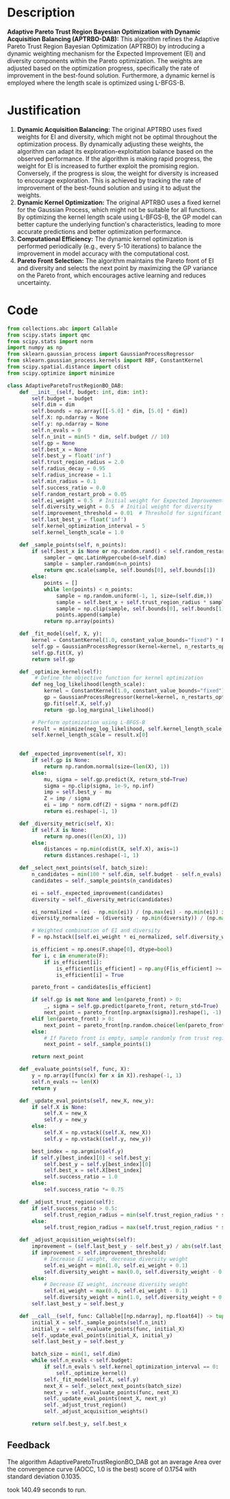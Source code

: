 # Description
**Adaptive Pareto Trust Region Bayesian Optimization with Dynamic Acquisition Balancing (APTRBO-DAB):** This algorithm refines the Adaptive Pareto Trust Region Bayesian Optimization (APTRBO) by introducing a dynamic weighting mechanism for the Expected Improvement (EI) and diversity components within the Pareto optimization. The weights are adjusted based on the optimization progress, specifically the rate of improvement in the best-found solution. Furthermore, a dynamic kernel is employed where the length scale is optimized using L-BFGS-B.

# Justification
1.  **Dynamic Acquisition Balancing:** The original APTRBO uses fixed weights for EI and diversity, which might not be optimal throughout the optimization process. By dynamically adjusting these weights, the algorithm can adapt its exploration-exploitation balance based on the observed performance. If the algorithm is making rapid progress, the weight for EI is increased to further exploit the promising region. Conversely, if the progress is slow, the weight for diversity is increased to encourage exploration. This is achieved by tracking the rate of improvement of the best-found solution and using it to adjust the weights.
2.  **Dynamic Kernel Optimization:** The original APTRBO uses a fixed kernel for the Gaussian Process, which might not be suitable for all functions. By optimizing the kernel length scale using L-BFGS-B, the GP model can better capture the underlying function's characteristics, leading to more accurate predictions and better optimization performance.
3.  **Computational Efficiency:** The dynamic kernel optimization is performed periodically (e.g., every 5-10 iterations) to balance the improvement in model accuracy with the computational cost.
4.  **Pareto Front Selection:** The algorithm maintains the Pareto front of EI and diversity and selects the next point by maximizing the GP variance on the Pareto front, which encourages active learning and reduces uncertainty.

# Code
```python
from collections.abc import Callable
from scipy.stats import qmc
from scipy.stats import norm
import numpy as np
from sklearn.gaussian_process import GaussianProcessRegressor
from sklearn.gaussian_process.kernels import RBF, ConstantKernel
from scipy.spatial.distance import cdist
from scipy.optimize import minimize

class AdaptiveParetoTrustRegionBO_DAB:
    def __init__(self, budget: int, dim: int):
        self.budget = budget
        self.dim = dim
        self.bounds = np.array([[-5.0] * dim, [5.0] * dim])
        self.X: np.ndarray = None
        self.y: np.ndarray = None
        self.n_evals = 0
        self.n_init = min(5 * dim, self.budget // 10)
        self.gp = None
        self.best_x = None
        self.best_y = float('inf')
        self.trust_region_radius = 2.0
        self.radius_decay = 0.95
        self.radius_increase = 1.1
        self.min_radius = 0.1
        self.success_ratio = 0.0
        self.random_restart_prob = 0.05
        self.ei_weight = 0.5  # Initial weight for Expected Improvement
        self.diversity_weight = 0.5  # Initial weight for diversity
        self.improvement_threshold = 0.01  # Threshold for significant improvement
        self.last_best_y = float('inf')
        self.kernel_optimization_interval = 5
        self.kernel_length_scale = 1.0

    def _sample_points(self, n_points):
        if self.best_x is None or np.random.rand() < self.random_restart_prob:
            sampler = qmc.LatinHypercube(d=self.dim)
            sample = sampler.random(n=n_points)
            return qmc.scale(sample, self.bounds[0], self.bounds[1])
        else:
            points = []
            while len(points) < n_points:
                sample = np.random.uniform(-1, 1, size=(self.dim,))
                sample = self.best_x + self.trust_region_radius * sample
                sample = np.clip(sample, self.bounds[0], self.bounds[1])
                points.append(sample)
            return np.array(points)

    def _fit_model(self, X, y):
        kernel = ConstantKernel(1.0, constant_value_bounds="fixed") * RBF(length_scale=self.kernel_length_scale, length_scale_bounds=(1e-2, 1e2))
        self.gp = GaussianProcessRegressor(kernel=kernel, n_restarts_optimizer=0, alpha=1e-6)
        self.gp.fit(X, y)
        return self.gp

    def _optimize_kernel(self):
         # Define the objective function for kernel optimization
        def neg_log_likelihood(length_scale):
            kernel = ConstantKernel(1.0, constant_value_bounds="fixed") * RBF(length_scale=length_scale, length_scale_bounds=(1e-2, 1e2))
            gp = GaussianProcessRegressor(kernel=kernel, n_restarts_optimizer=0, alpha=1e-6)
            gp.fit(self.X, self.y)
            return -gp.log_marginal_likelihood()

        # Perform optimization using L-BFGS-B
        result = minimize(neg_log_likelihood, self.kernel_length_scale, method='L-BFGS-B', bounds=[(1e-2, 1e2)])
        self.kernel_length_scale = result.x[0]
        

    def _expected_improvement(self, X):
        if self.gp is None:
            return np.random.normal(size=(len(X), 1))
        else:
            mu, sigma = self.gp.predict(X, return_std=True)
            sigma = np.clip(sigma, 1e-9, np.inf)
            imp = self.best_y - mu
            Z = imp / sigma
            ei = imp * norm.cdf(Z) + sigma * norm.pdf(Z)
            return ei.reshape(-1, 1)

    def _diversity_metric(self, X):
        if self.X is None:
            return np.ones((len(X), 1))
        else:
            distances = np.min(cdist(X, self.X), axis=1)
            return distances.reshape(-1, 1)

    def _select_next_points(self, batch_size):
        n_candidates = min(100 * self.dim, self.budget - self.n_evals)
        candidates = self._sample_points(n_candidates)

        ei = self._expected_improvement(candidates)
        diversity = self._diversity_metric(candidates)

        ei_normalized = (ei - np.min(ei)) / (np.max(ei) - np.min(ei)) if np.max(ei) != np.min(ei) else np.zeros_like(ei)
        diversity_normalized = (diversity - np.min(diversity)) / (np.max(diversity) - np.min(diversity)) if np.max(diversity) != np.min(diversity) else np.zeros_like(diversity)

        # Weighted combination of EI and diversity
        F = np.hstack([self.ei_weight * ei_normalized, self.diversity_weight * diversity_normalized])

        is_efficient = np.ones(F.shape[0], dtype=bool)
        for i, c in enumerate(F):
            if is_efficient[i]:
                is_efficient[is_efficient] = np.any(F[is_efficient] >= c, axis=1)
                is_efficient[i] = True

        pareto_front = candidates[is_efficient]

        if self.gp is not None and len(pareto_front) > 0:
            _, sigma = self.gp.predict(pareto_front, return_std=True)
            next_point = pareto_front[np.argmax(sigma)].reshape(1, -1)
        elif len(pareto_front) > 0:
            next_point = pareto_front[np.random.choice(len(pareto_front))].reshape(1, -1)
        else:
            # If Pareto front is empty, sample randomly from trust region
            next_point = self._sample_points(1)

        return next_point

    def _evaluate_points(self, func, X):
        y = np.array([func(x) for x in X]).reshape(-1, 1)
        self.n_evals += len(X)
        return y

    def _update_eval_points(self, new_X, new_y):
        if self.X is None:
            self.X = new_X
            self.y = new_y
        else:
            self.X = np.vstack((self.X, new_X))
            self.y = np.vstack((self.y, new_y))

        best_index = np.argmin(self.y)
        if self.y[best_index][0] < self.best_y:
            self.best_y = self.y[best_index][0]
            self.best_x = self.X[best_index]
            self.success_ratio = 1.0
        else:
            self.success_ratio *= 0.75

    def _adjust_trust_region(self):
        if self.success_ratio > 0.5:
            self.trust_region_radius = min(self.trust_region_radius * self.radius_increase, 5.0)
        else:
            self.trust_region_radius = max(self.trust_region_radius * self.radius_decay, self.min_radius)

    def _adjust_acquisition_weights(self):
        improvement = (self.last_best_y - self.best_y) / abs(self.last_best_y) if self.last_best_y != 0 else (self.last_best_y - self.best_y)
        if improvement > self.improvement_threshold:
            # Increase EI weight, decrease diversity weight
            self.ei_weight = min(1.0, self.ei_weight + 0.1)
            self.diversity_weight = max(0.0, self.diversity_weight - 0.1)
        else:
            # Decrease EI weight, increase diversity weight
            self.ei_weight = max(0.0, self.ei_weight - 0.1)
            self.diversity_weight = min(1.0, self.diversity_weight + 0.1)
        self.last_best_y = self.best_y

    def __call__(self, func: Callable[[np.ndarray], np.float64]) -> tuple[np.float64, np.array]:
        initial_X = self._sample_points(self.n_init)
        initial_y = self._evaluate_points(func, initial_X)
        self._update_eval_points(initial_X, initial_y)
        self.last_best_y = self.best_y

        batch_size = min(1, self.dim)
        while self.n_evals < self.budget:
            if self.n_evals % self.kernel_optimization_interval == 0:
                self._optimize_kernel()
            self._fit_model(self.X, self.y)
            next_X = self._select_next_points(batch_size)
            next_y = self._evaluate_points(func, next_X)
            self._update_eval_points(next_X, next_y)
            self._adjust_trust_region()
            self._adjust_acquisition_weights()

        return self.best_y, self.best_x
```
## Feedback
 The algorithm AdaptiveParetoTrustRegionBO_DAB got an average Area over the convergence curve (AOCC, 1.0 is the best) score of 0.1754 with standard deviation 0.1035.

took 140.49 seconds to run.